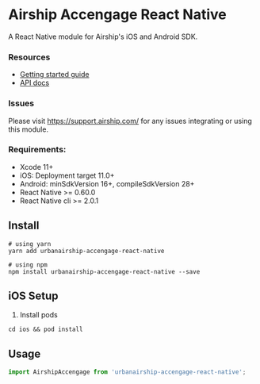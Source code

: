 # Airship Accengage React Native

A React Native module for Airship's iOS and Android SDK.

### Resources

* [Getting started guide](http://docs.airship.com/platform/react-native/)
* [API docs](http://docs.airship.com/reference/libraries/react-native/latest/index.html)

### Issues

Please visit https://support.airship.com/ for any issues integrating or using this module.

### Requirements:
 - Xcode 11+
 - iOS: Deployment target 11.0+
 - Android: minSdkVersion 16+, compileSdkVersion 28+
 - React Native >= 0.60.0
 - React Native cli >= 2.0.1

## Install

```
# using yarn
yarn add urbanairship-accengage-react-native

# using npm
npm install urbanairship-accengage-react-native --save
```

## iOS Setup

1) Install pods
```
cd ios && pod install
```


## Usage
```javascript
import AirshipAccengage from 'urbanairship-accengage-react-native';

```
